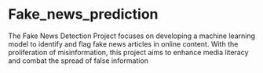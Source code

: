 # Fake_news_prediction
The Fake News Detection Project focuses on developing a machine learning model to identify and flag fake news articles in online content. With the proliferation of misinformation, this project aims to enhance media literacy and combat the spread of false information
